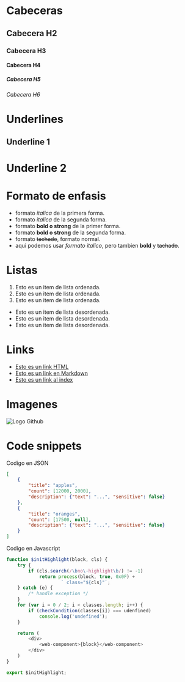 # Cabeceras
## Cabecera H2
### Cabecera H3
#### Cabecera H4
##### Cabecera H5
###### Cabecera H6


# Underlines
Underline 1 
-----------
Underline 2
===========

# Formato de enfasis
- formato *italica* de la primera forma.
- formato _italica_ de la segunda forma.
- formato **bold o strong** de la primer forma.
- formato __bold o strong__ de la segunda forma.
- formato ~~tachado~~, formato normal.
- aqui podemos usar *formato italico*, pero tambien **bold** y ~~tachado~~. 

# Listas
1. Esto es un item de lista ordenada.
2. Esto es un item de lista ordenada.
3. Esto es un item de lista ordenada.
- Esto es un item de lista desordenada.
- Esto es un item de lista desordenada.
- Esto es un item de lista desordenada.

# Links
- <a href="http://google.com">Esto es un link HTML</a>
- [Esto es un link en Markdown](http://www.google.com)
- [Esto es un link al index](index.html)

# Imagenes
![Logo Github](https://www.pngarts.com/files/8/Github-Logo-Transparent-Background-PNG.png)

# Code snippets
Codigo en JSON
```JSON
[
	{
		"title": "apples",
		"count": [12000, 2000],
		"description": {"text": "...", "sensitive": false}
	},
	{
		"title": "oranges",
		"count": [17500, null],
		"description": {"text": "...", "sensitive": false}
	}
]
```

Codigo en Javascript
```Javascript
function $initHighlight(block, cls) {
	try {
		if (cls.search(/\bno\-highlight\b/) != -1)
			return process(block, true, 0x0F) +
					` class="${cls}"`;
	} catch (e) {
		/* handle exception */
	}
	for (var i = 0 / 2; i < classes.length; i++) {
		if (checkCondition(classes[i]) === udenfined)
			console.log('undefined');
	}

	return (
		<div>
			<web-component>{block}</web-component>
		</div>
	)
}

export $initHighlight;
```